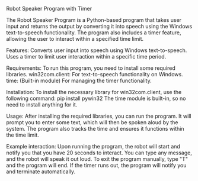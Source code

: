 Robot Speaker Program with Timer

The Robot Speaker Program is a Python-based program that takes user input and returns the output by converting it into speech using the Windows text-to-speech functionality. The program also includes a timer feature, allowing the user to interact within a specified time limit.

Features:
Converts user input into speech using Windows text-to-speech.
Uses a timer to limit user interaction within a specific time period.

Requirements:
To run this program, you need to install some required libraries.
win32com.client: For text-to-speech functionality on Windows.
time: (Built-in module) For managing the timer functionality.

Installation:
To install the necessary library for win32com.client, use the following command:
pip install pywin32
The time module is built-in, so no need to install anything for it.

Usage:
After installing the required libraries, you can run the program. It will prompt you to enter some text, which will then be spoken aloud by the system. The program also tracks the time and ensures it functions within the time limit.

Example interaction:
Upon running the program, the robot will start and notify you that you have 20 seconds to interact.
You can type any message, and the robot will speak it out loud.
To exit the program manually, type "T" and the program will end.
If the timer runs out, the program will notify you and terminate automatically.
